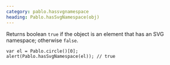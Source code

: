 ```yaml
--- 
category: pablo.hassvgnamespace
heading: Pablo.hasSvgNamespace(obj)
---
```


Returns boolean `true` if the object is an element that has an SVG namespace; otherwise `false`.

    var el = Pablo.circle()[0];
    alert(Pablo.hasSvgNamespace(el)); // true
